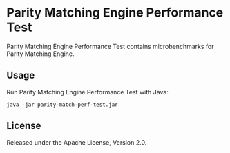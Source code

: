 Parity Matching Engine Performance Test
=======================================

Parity Matching Engine Performance Test contains microbenchmarks for Parity
Matching Engine.


Usage
-----

Run Parity Matching Engine Performance Test with Java:

```
java -jar parity-match-perf-test.jar
```


License
-------

Released under the Apache License, Version 2.0.
